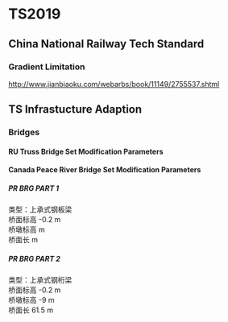 # TS2019

## China National Railway Tech Standard

### Gradient Limitation

http://www.jianbiaoku.com/webarbs/book/11149/2755537.shtml





## TS Infrastucture Adaption

### Bridges

#### RU Truss Bridge Set Modification Parameters 


#### Canada Peace River Bridge Set Modification Parameters

##### PR BRG PART 1
类型：上承式钢板梁  
桥面标高 -0.2 m  
桥墩标高  m  
桥面长  m  

##### PR BRG PART 2
类型：上承式钢桁梁  
桥面标高 -0.2 m  
桥墩标高 -9 m  
桥面长 61.5 m  
